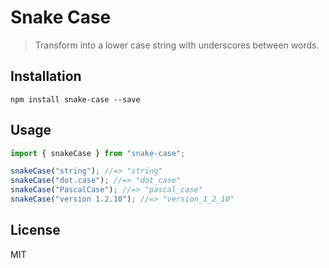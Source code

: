 # Snake Case

> Transform into a lower case string with underscores between words.

## Installation

```
npm install snake-case --save
```

## Usage

```js
import { snakeCase } from "snake-case";

snakeCase("string"); //=> "string"
snakeCase("dot.case"); //=> "dot_case"
snakeCase("PascalCase"); //=> "pascal_case"
snakeCase("version 1.2.10"); //=> "version_1_2_10"
```

## License

MIT
